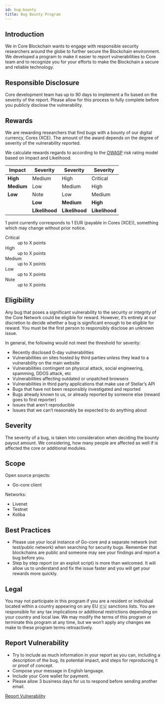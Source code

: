 ```yaml
---
id: bug-bounty
title: Bug Bounty Program
---
```


## Introduction

We in Core Blockchain wants to engage with responsible security researchers around the globe to further secure the Blockchain environment.
We developed a program to make it easier to report vulnerabilities to Core team and to recognize you for your efforts to make the Blockchain a secure and reliable technology.

## Responsible Disclosure

Core development team has up to 90 days to implement a fix based on the severity of the report. Please allow for this process to fully complete before you publicly disclose the vulnerability.

## Rewards

We are rewarding researchers that find bugs with a bounty of our digital currency, Cores (XCE). The amount of the award depends on the degree of severity of the vulnerability reported.

We calculate rewards regards to according to the [OWASP](https://www.owasp.org/index.php/OWASP_Risk_Rating_Methodology) risk rating model based on Impact and Likelihood.

| **Impact** | **Severity**   | **Severity**   | **Severity**   |
|------------|----------------|----------------|----------------|
| **High**   | Medium         | High           | Critical       |
| **Medium** | Low            | Medium         | High           |
| **Low**    | Note           | Low            | Medium         |
|            | **Low**        | **Medium**     | **High**       |
|            | **Likelihood** | **Likelihood** | **Likelihood** |

1 point currently corresponds to 1 EUR (payable in Cores (XCE)), something which may change without prior notice.

<dl>
  <dt>Critical</dt>
    <dd>up to X points</dd>
  <dt>High</dt>
    <dd>up to X points</dd>
  <dt>Medium</dt>
    <dd>up to X points</dd>
  <dt>Low</dt>
    <dd>up to X points</dd>
  <dt>Note</dt>
    <dd>up to X points</dd>
</dl>

## Eligibility

Any bug that poses a significant vulnerability to the security or integrity of the Core Network could be eligible for reward. However, it’s entirely at our discretion to decide whether a bug is significant enough to be eligible for reward. You must be the first person to responsibly disclose an unknown issue.

In general, the following would not meet the threshold for severity:

- Recently disclosed 0-day vulnerabilities
- Vulnerabilities on sites hosted by third parties unless they lead to a vulnerability on the main website
- Vulnerabilities contingent on physical attack, social engineering, spamming, DDOS attack, etc
- Vulnerabilities affecting outdated or unpatched browsers
- Vulnerabilities in third party applications that make use of Stellar’s API
- Bugs that have not been responsibly investigated and reported
- Bugs already known to us, or already reported by someone else (reward goes to first reporter)
- Issues that aren’t reproducible
- Issues that we can’t reasonably be expected to do anything about

## Severity

The severity of a bug, is taken into consideration when deciding the bounty payout amount. We considering, how many people are affected as well if is affected the core or additional modules.

## Scope

Open source projects:

- Go-core client

Networks:

- Livenet
- Testnet
- Koliba

## Best Practices

- Please use your local instance of Go-core and a separate network (not test/public network) when searching for security bugs. Remember that blockchains are public and someone may see your findings and report a bug before you.
- Step by step report (or an exploit script) is more than welcomed. It will allow us to understand and fix the issue faster and you will get your rewards more quickly.

## Legal

You may not participate in this program if you are a resident or individual located within a country appearing on any EU 🇪🇺 sanctions lists.
You are responsible for any tax implications or additional restrictions depending on your country and local law.
We may modify the terms of this program or terminate this program at any time, but we won’t apply any changes we make to these program terms retroactively.

## Report Vulnerability

* Try to include as much information in your report as you can, including a description of the bug, its potential impact, and steps for reproducing it or proof of concept.
* Compose your message in English language.
* Include your Core wallet for payment.
* Please allow 3 business days for us to respond before sending another email.

<a class="button button--primary button--lg" href="/report-vulnerability">Report Vulnerability</a>
